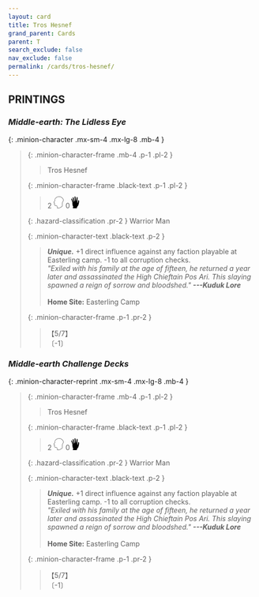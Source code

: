```yaml
---
layout: card
title: Tros Hesnef
grand_parent: Cards
parent: T
search_exclude: false
nav_exclude: false
permalink: /cards/tros-hesnef/
---
```


## PRINTINGS


### _Middle-earth: The Lidless Eye_

{: .minion-character .mx-sm-4 .mx-lg-8 .mb-4 }
> {: .minion-character-frame .mb-4 .p-1 .pl-2 }
> > <div class="hazard-mp"></div>
> > <div class="card-name">Tros Hesnef</div>
>
> {: .minion-character-frame .black-text .p-1 .pl-2 }
> > 2 ![](/assets/images/mind.svg) 0![](/assets/images/di.svg)
>
> {: .hazard-classification .pr-2 }
> Warrior Man
>
> {: .minion-character-text .black-text .p-2 }
> > _**Unique.**_ +1 direct influence against any faction playable at Easterling camp. -1 to all corruption checks. <br>_"Exiled with his family at the age of fifteen, he returned a year later and assassinated the High Chieftain Pos Ari. This slaying spawned a reign of sorrow and bloodshed."_ ***---Kuduk Lore***  <br><br>**Home Site:** Easterling Camp 
>
> {: .minion-character-frame .p-1 .pr-2 }
> > <div class="card-shield">【5/7】</div>
> > <div class="card-corruption-white">〔-1〕</div>

### _Middle-earth Challenge Decks_

{: .minion-character-reprint .mx-sm-4 .mx-lg-8 .mb-4 }
> {: .minion-character-frame .mb-4 .p-1 .pl-2 }
> > <div class="hazard-mp"></div>
> > <div class="card-name">Tros Hesnef</div>
>
> {: .minion-character-frame .black-text .p-1 .pl-2 }
> > 2 ![](/assets/images/mind.svg) 0![](/assets/images/di.svg)
>
> {: .hazard-classification .pr-2 }
> Warrior Man
>
> {: .minion-character-text .black-text .p-2 }
> > _**Unique.**_ +1 direct influence against any faction playable at Easterling camp. -1 to all corruption checks. <br>_"Exiled with his family at the age of fifteen, he returned a year later and assassinated the High Chieftain Pos Ari. This slaying spawned a reign of sorrow and bloodshed."_ ***---Kuduk Lore***  <br><br>**Home Site:** Easterling Camp 
>
> {: .minion-character-frame .p-1 .pr-2 }
> > <div class="card-shield">【5/7】</div>
> > <div class="card-corruption-white">〔-1〕</div>
